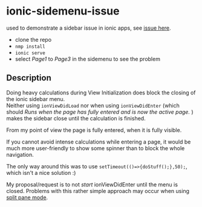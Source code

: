 # ionic-sidemenu-issue
used to demonstrate a sidebar issue in ionic apps, see [issue here](https://github.com/ionic-team/ionic/issues/13671).

 - clone the repo
 - `nmp install`
 - `ionic serve`
 - select _Page1_ to _Page3_ in the sidemenu to see the problem

## Description

Doing heavy calculations during View Initialization does block the closing of the
ionic sidebar menu.  
Neither using `ionViewDidLoad` nor when using `ionViewDidEnter` (which should
_Runs when the page has fully entered and is now the active page._ )
makes the sidebar close until the calculation is finished.

From my point of view the page is fully entered, when it is fully visible.

If you cannot avoid intense calculations while entering a page, it would be much
more user-friendly to show some spinner than to block the whole navigation.

The only way around this was to use `setTimeout(()=>{doStuff();},50);`, which
isn't a nice solution :)

My proposal/request is to not _start_ ionViewDidEnter until the menu is closed.
Problems with this rather simple approach may occur when using
[split pane mode](http://blog.ionicframework.com/testing-split-pane-support/).
